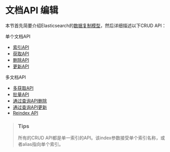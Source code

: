 # 文档API 编辑
本节首先简要介绍Elasticsearch的[数据复制模型](https://www.elastic.co/guide/en/elasticsearch/reference/5.4/docs-replication.html)，然后详细描述以下CRUD API：

单个文档API

* [索引API](https://www.elastic.co/guide/en/elasticsearch/reference/5.4/docs-index_.html)
* [获取API](https://www.elastic.co/guide/en/elasticsearch/reference/5.4/docs-get.html)
* [删除API](https://www.elastic.co/guide/en/elasticsearch/reference/5.4/docs-delete.html)
* [更新API](https://www.elastic.co/guide/en/elasticsearch/reference/5.4/docs-update.html)

多文档API
* [多获取API](https://www.elastic.co/guide/en/elasticsearch/reference/5.4/docs-update.html)
* [批量API](https://www.elastic.co/guide/en/elasticsearch/reference/5.4/docs-multi-get.html)
* [通过查询API删除](https://www.elastic.co/guide/en/elasticsearch/reference/5.4/docs-delete-by-query.html)
* [通过查询API更新](https://www.elastic.co/guide/en/elasticsearch/reference/5.4/docs-update-by-query.html)
* [Reindex API](https://www.elastic.co/guide/en/elasticsearch/reference/5.4/docs-reindex.html)

> ### Tips
> 所有的CRUD API都是单一索引的API。该index参数接受单个索引名称，或者alias指向单个索引。